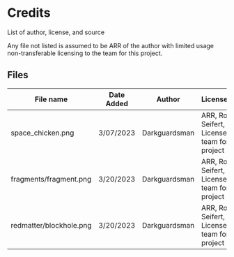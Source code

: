 # Credits

List of author, license, and source

Any file not listed is assumed to be ARR of the author with limited usage non-transferable licensing to the team for this project.

## Files

| File name               | Date Added | Author        | License/Owner                                    |
|-------------------------|------------|---------------|--------------------------------------------------|
| space_chicken.png       | 3/07/2023  | Darkguardsman | ARR, Robin Seifert, Licensed to team for project |
| fragments/fragment.png  | 3/20/2023  | Darkguardsman | ARR, Robin Seifert, Licensed to team for project |
| redmatter/blockhole.png | 3/20/2023  | Darkguardsman | ARR, Robin Seifert, Licensed to team for project |